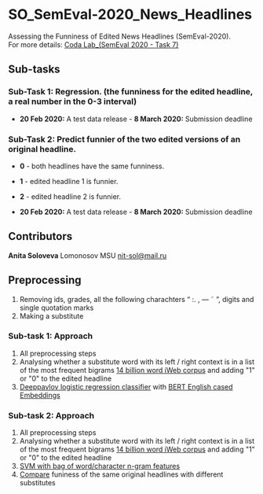 # SO_SemEval-2020_News_Headlines
Assessing the Funniness of Edited News Headlines (SemEval-2020). <br/>
For more details: [Coda Lab_(SemEval 2020 - Task 7)](https://competitions.codalab.org/competitions/20970)

## Sub-tasks

### Sub-Task 1: Regression. (the funniness for the edited headline, a real number in the 0-3 interval)
- **20 Feb 2020:** A test data release - **8 March 2020:** Submission deadline <br/>
### Sub-Task 2: Predict funnier of the two edited versions of an original headline.
- **0** - both headlines have the same funniness.
- **1**  - edited headline 1 is funnier.
- **2**  - edited headline 2 is funnier.

- **20 Feb 2020:** A test data release - **8 March 2020:** Submission deadline <br/>

## Contributors 
**Anita Soloveva**  Lomonosov MSU nit-sol@mail.ru <br/>

## Preprocessing
1. Removing ids, grades, all the following charachters  “ :. , — ˜ ”, digits and single quotation marks <br/>
2. Making a substitute  <br/>

### Sub-task 1: Approach
1. All preprocessing steps <br/>
2. Analysing whether a substitute word with its left / right context is in a list of the most frequent bigrams [14 billion word iWeb corpus](https://www.english-corpora.org/iweb/) and adding "1" or "0" to the edited headline <br/>
3. [Deeppavlov logistic regression classifier](https://github.com/aniton/SO_SemEval-2020_News_Headlines/blob/master/deeppavlov/bert.py) with [BERT English cased Embeddings](http://files.deeppavlov.ai/deeppavlov_data/bert/cased_L-12_H-768_A-12.zip)

### Sub-task 2: Approach
1. All preprocessing steps <br/>
2. Analysing whether a substitute word with its left / right context is in a list of the most frequent bigrams [14 billion word iWeb corpus](https://www.english-corpora.org/iweb/) and adding "1" or "0" to the edited headline <br/>
3. [SVM with bag of word/character n-gram features](https://github.com/aniton/SO_SemEval-2020_News_Headlines/blob/master/SVM/svm%2B.py)  <br/>
4. [Compare](https://github.com/aniton/SO_SemEval-2020_News_Headlines/blob/master/SVM/compare.py) funiness of the same original headlines with different substitutes

